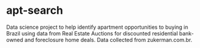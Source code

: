 # apt-search
Data science project to help identify apartment opportunities to buying in Brazil using data from Real Estate Auctions for discounted residential bank-owned and foreclosure home deals. Data collected from zukerman.com.br.

